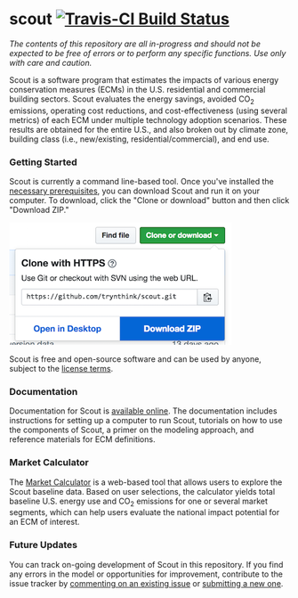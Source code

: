 scout [![Travis-CI Build Status](https://travis-ci.org/trynthink/scout.svg?branch=master)](https://travis-ci.org/trynthink/scout)
======

*The contents of this repository are all in-progress and should not be expected to be free of errors or to perform any specific functions. Use only with care and caution.*

Scout is a software program that estimates the impacts of various energy conservation measures (ECMs) in the U.S. residential and commercial building sectors. Scout evaluates the energy savings, avoided CO<sub>2</sub> emissions, operating cost reductions, and cost-effectiveness (using several metrics) of each ECM under multiple technology adoption scenarios. These results are obtained for the entire U.S., and also broken out by climate zone, building class (i.e., new/existing, residential/commercial), and end use.

### Getting Started

Scout is currently a command line-based tool. Once you've installed the [necessary prerequisites](http://scout-bto.readthedocs.io/en/latest/quick_start.html#initial-setup), you can download Scout and run it on your computer. To download, click the "Clone or download" button and then click "Download ZIP." 

![Image showing location of download button on this page](docs/images/download_image_sm.png)

Scout is free and open-source software and can be used by anyone, subject to the [license terms](https://github.com/trynthink/scout/blob/master/LICENSE.md).

### Documentation

Documentation for Scout is [available online](http://scout-bto.readthedocs.io/en/latest/). The documentation includes instructions for setting up a computer to run Scout, tutorials on how to use the components of Scout, a primer on the modeling approach, and reference materials for ECM definitions.

### Market Calculator

The [Market Calculator](https://trynthink.github.io/scout/calculator.html) is a web-based tool that allows users to explore the Scout baseline data. Based on user selections, the calculator yields total baseline U.S. energy use and CO<sub>2</sub> emissions for one or several market segments, which can help users evaluate the national impact potential for an ECM of interest.

### Future Updates

You can track on-going development of Scout in this repository. If you find any errors in the model or opportunities for improvement, contribute to the issue tracker by [commenting on an existing issue](https://github.com/trynthink/scout/issues) or [submitting a new one](https://github.com/trynthink/scout/issues/new).